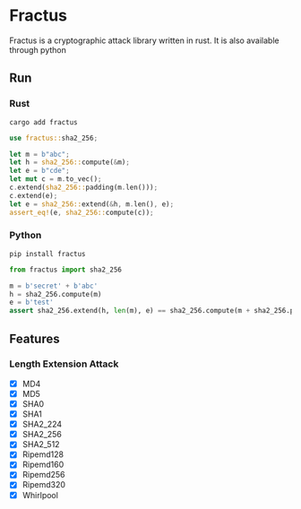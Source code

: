 
# Fractus
Fractus is a cryptographic attack library written in rust. It is also available through python

## Run
### Rust
`cargo add fractus`

```rust
use fractus::sha2_256;

let m = b"abc";
let h = sha2_256::compute(&m);
let e = b"cde";
let mut c = m.to_vec();
c.extend(sha2_256::padding(m.len()));
c.extend(e);
let e = sha2_256::extend(&h, m.len(), e);
assert_eq!(e, sha2_256::compute(c));
```

### Python
`pip install fractus`

```python
from fractus import sha2_256

m = b'secret' + b'abc'
h = sha2_256.compute(m)
e = b'test'
assert sha2_256.extend(h, len(m), e) == sha2_256.compute(m + sha2_256.padding(len(m)) + e)
```

## Features
### Length Extension Attack
- [x] MD4
- [x] MD5
- [x] SHA0
- [x] SHA1
- [x] SHA2_224
- [x] SHA2_256
- [x] SHA2_512
- [x] Ripemd128
- [x] Ripemd160
- [x] Ripemd256
- [x] Ripemd320
- [x] Whirlpool
